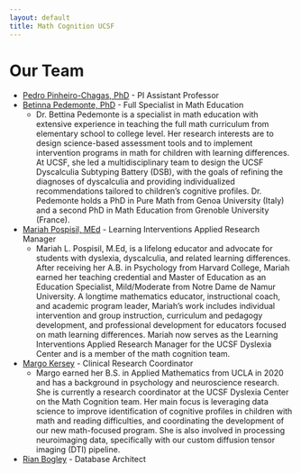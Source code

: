 ```yaml
---
layout: default
title: Math Cognition UCSF
---
```


# Our Team

- [Pedro Pinheiro-Chagas, PhD](https://scholar.google.com/citations?user=XVsftdsAAAAJ&hl) - PI Assistant Professor
- [Betinna Pedemonte, PhD](https://memory.ucsf.edu/people/bettina-pedemonte) - Full Specialist in Math Education
    - Dr. Bettina Pedemonte is a specialist in math education with extensive experience in teaching the full math curriculum from elementary school to college level. Her research interests are to design science-based assessment tools and to implement intervention programs in math for children with learning differences. At UCSF, she led a multidisciplinary team to design the UCSF Dyscalculia Subtyping Battery (DSB), with the goals of refining the diagnoses of dyscalculia and providing individualized recommendations tailored to children’s cognitive profiles. Dr. Pedemonte holds a PhD in Pure Math from Genoa University (Italy) and a second PhD in Math Education from Grenoble University (France).
- [Mariah Pospisil, MEd](https://memory.ucsf.edu/people/mariah-pospisil) - Learning Interventions Applied Research Manager
    - Mariah L. Pospisil, M.Ed, is a lifelong educator and advocate for students with dyslexia, dyscalculia, and related learning differences. After receiving her A.B. in Psychology from Harvard College, Mariah earned her teaching credential and Master of Education as an Education Specialist, Mild/Moderate from Notre Dame de Namur University. A longtime mathematics educator, instructional coach, and academic program leader, Mariah’s work includes individual intervention and group instruction, curriculum and pedagogy development, and professional development for educators focused on math learning differences. Mariah now serves as the Learning Interventions Applied Research Manager for the UCSF Dyslexia Center and is a member of the math cognition team.
- [Margo Kersey](https://profiles.ucsf.edu/margo.kersey) - Clinical Research Coordinator
    - Margo earned her B.S. in Applied Mathematics from UCLA in 2020 and has a background in psychology and neuroscience research. She is currently a research coordinator at the UCSF Dyslexia Center on the Math Cognition team. Her main focus is leveraging data science to improve identification of  cognitive profiles in children with math and reading difficulties, and coordinating the development of our new math-focused program. She is also involved in processing neuroimaging data, specifically with our custom diffusion tensor imaging (DTI) pipeline. 
- [Rian Bogley](https://profiles.ucsf.edu/rian.bogley) - Database Architect
